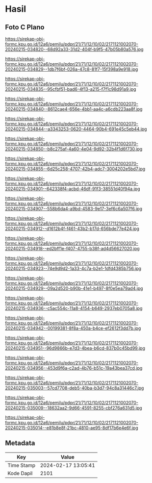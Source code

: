 # Hasil

## Foto C Plano

https://sirekap-obj-formc.kpu.go.id/12a6/pemilu/pdpr/21/71/12/10/02/2171121002070-20240215-034820--68d92a33-31d2-404f-b9f5-47b05b80a576.jpg

https://sirekap-obj-formc.kpu.go.id/12a6/pemilu/pdpr/21/71/12/10/02/2171121002070-20240215-034829--1db7f6bf-026a-47c8-81f7-15f398a9e918.jpg

https://sirekap-obj-formc.kpu.go.id/12a6/pemilu/pdpr/21/71/12/10/02/2171121002070-20240215-034835--95cfbf51-bad6-4f13-a215-f7f1c98d91a9.jpg

https://sirekap-obj-formc.kpu.go.id/12a6/pemilu/pdpr/21/71/12/10/02/2171121002070-20240215-034840--8612cae4-656e-4bb1-aa4c-a6cdb223aa8f.jpg

https://sirekap-obj-formc.kpu.go.id/12a6/pemilu/pdpr/21/71/12/10/02/2171121002070-20240215-034844--a3343253-0620-4464-90b4-691e45c5eb44.jpg

https://sirekap-obj-formc.kpu.go.id/12a6/pemilu/pdpr/21/71/12/10/02/2171121002070-20240215-034850--b8c275af-4a60-4e04-9d92-32b4f1d6f730.jpg

https://sirekap-obj-formc.kpu.go.id/12a6/pemilu/pdpr/21/71/12/10/02/2171121002070-20240215-034855--6d25c258-4707-42b4-adc7-3004202e5bd7.jpg

https://sirekap-obj-formc.kpu.go.id/12a6/pemilu/pdpr/21/71/12/10/02/2171121002070-20240215-034901--642338f4-acbd-46df-91f3-38551d40f94a.jpg

https://sirekap-obj-formc.kpu.go.id/12a6/pemilu/pdpr/21/71/12/10/02/2171121002070-20240215-034907--558b6da4-a9bd-4583-9e17-3ef6c6a507f6.jpg

https://sirekap-obj-formc.kpu.go.id/12a6/pemilu/pdpr/21/71/12/10/02/2171121002070-20240215-034912--d1612b4f-f461-43b2-b17d-656bde77e424.jpg

https://sirekap-obj-formc.kpu.go.id/12a6/pemilu/pdpr/21/71/12/10/02/2171121002070-20240215-034918--ed2bff1e-f407-4755-b38f-ad4d56627020.jpg

https://sirekap-obj-formc.kpu.go.id/12a6/pemilu/pdpr/21/71/12/10/02/2171121002070-20240215-034923--74e9d9d2-1a33-4c7a-b2e1-1dfd4385b756.jpg

https://sirekap-obj-formc.kpu.go.id/12a6/pemilu/pdpr/21/71/12/10/02/2171121002070-20240215-034929--09a2d520-b90b-41e1-b497-8f0e5ea79ad4.jpg

https://sirekap-obj-formc.kpu.go.id/12a6/pemilu/pdpr/21/71/12/10/02/2171121002070-20240215-034936--c5ac554c-11a8-4154-b649-2937eb0705a8.jpg

https://sirekap-obj-formc.kpu.go.id/12a6/pemilu/pdpr/21/71/12/10/02/2171121002070-20240215-034942--00199381-8f8a-450a-b4ce-ef2612f3dd7b.jpg

https://sirekap-obj-formc.kpu.go.id/12a6/pemilu/pdpr/21/71/12/10/02/2171121002070-20240215-034951--96d9866b-e7d3-4bea-b6cd-837b0c45bd99.jpg

https://sirekap-obj-formc.kpu.go.id/12a6/pemilu/pdpr/21/71/12/10/02/2171121002070-20240215-034956--453d9f6a-c2ad-4b76-b51c-19a43bea37cd.jpg

https://sirekap-obj-formc.kpu.go.id/12a6/pemilu/pdpr/21/71/12/10/02/2171121002070-20240215-035003--57cd7708-deb5-40ba-b3d7-94c8a31446c7.jpg

https://sirekap-obj-formc.kpu.go.id/12a6/pemilu/pdpr/21/71/12/10/02/2171121002070-20240215-035009--18632aa2-9d66-4591-8255-cbf276a631d5.jpg

https://sirekap-obj-formc.kpu.go.id/12a6/pemilu/pdpr/21/71/12/10/02/2171121002070-20240215-035014--e81b8e8f-21bc-4810-ae95-8df17b6e4e6f.jpg


## Metadata

| Key        | Value               |
| ---------- | ------------------- |
| Time Stamp | 2024-02-17 13:05:41 |
| Kode Dapil | 2101                |



